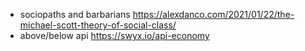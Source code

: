 
- sociopaths and barbarians https://alexdanco.com/2021/01/22/the-michael-scott-theory-of-social-class/
- above/below api https://swyx.io/api-economy
